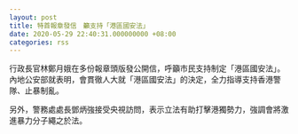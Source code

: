 ```yaml
---
layout: post
title: 特首報章發信　籲支持「港區國安法」
date: 2020-05-29 22:40:31.000000000 +08:00
categories: rss
---
```


行政長官林鄭月娥在多份報章頭版發公開信，呼籲市民支持制定「港區國安法」。內地公安部就表明，會貫徹人大就「港區國安法」的決定，全力指導支持香港警隊、止暴制亂。

另外，警務處處長鄧炳強接受央視訪問，表示立法有助打擊港獨勢力，強調會將激進暴力分子繩之於法。
